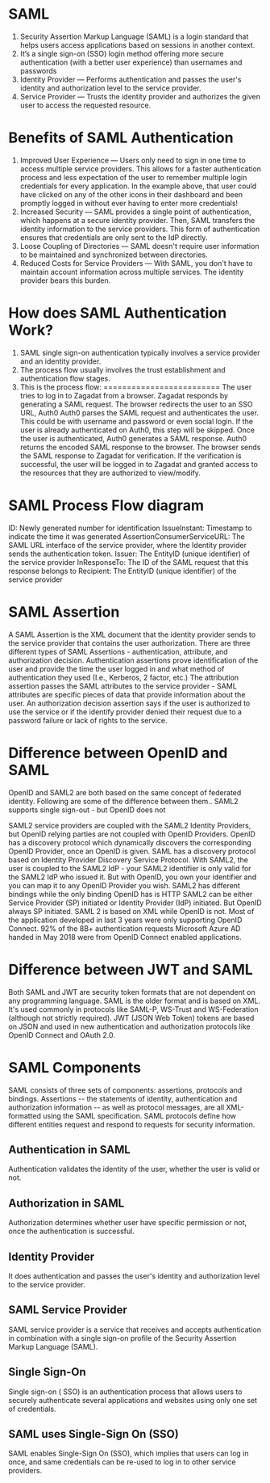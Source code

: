 # SAML

1. Security Assertion Markup Language (SAML) is a login standard that helps users access applications based on sessions in another context.
2. It’s a single sign-on (SSO) login method offering more secure authentication (with a better user experience) than usernames and passwords
3. Identity Provider — Performs authentication and passes the user's identity and authorization level to the service provider.
4. Service Provider — Trusts the identity provider and authorizes the given user to access the requested resource.

Benefits of SAML Authentication
===============================
   
1. Improved User Experience — Users only need to sign in one time to access multiple service providers. This allows for a faster authentication process and less expectation of the user to remember multiple login credentials for every application. In the example above, that user could have clicked on any of the other icons in their dashboard and been promptly logged in without ever having to enter more credentials!
2. Increased Security — SAML provides a single point of authentication, which happens at a secure identity provider. Then, SAML transfers the identity information to the service providers. This form of authentication ensures that credentials are only sent to the IdP directly.
3. Loose Coupling of Directories — SAML doesn't require user information to be maintained and synchronized between directories.
4. Reduced Costs for Service Providers — With SAML, you don't have to maintain account information across multiple services. The identity provider bears this burden.

How does SAML Authentication Work?
==================================

1. SAML single sign-on authentication typically involves a service provider and an identity provider.
2. The process flow usually involves the trust establishment and authentication flow stages.
3. This is the process flow:
=========================
The user tries to log in to Zagadat from a browser.
Zagadat responds by generating a SAML request.
The browser redirects the user to an SSO URL, Auth0
Auth0 parses the SAML request and authenticates the user. This could be with username and password or even social login. If the user is already authenticated on Auth0, this step will be skipped. Once the user is authenticated, Auth0 generates a SAML response.
Auth0 returns the encoded SAML response to the browser.
The browser sends the SAML response to Zagadat for verification.
If the verification is successful, the user will be logged in to Zagadat and granted access to the resources that they are authorized to view/modify.


SAML Process Flow diagram
=========================

ID: Newly generated number for identification
IssueInstant: Timestamp to indicate the time it was generated
AssertionConsumerServiceURL: The SAML URL interface of the service provider, where the Identity provider sends the authentication token.
Issuer: The EntityID (unique identifier) of the service provider
InResponseTo: The ID of the SAML request that this response belongs to
Recipient: The EntityID (unique identifier) of the service provider

SAML Assertion
================
A SAML Assertion is the XML document that the identity provider sends to the service provider that contains the user authorization. There are three different types of SAML Assertions - authentication, attribute, and authorization decision. Authentication assertions prove identification of the user and provide the time the user logged in and what method of authentication they used (I.e., Kerberos, 2 factor, etc.) The attribution assertion passes the SAML attributes to the service provider - SAML attributes are specific pieces of data that provide information about the user. An authorization decision assertion says if the user is authorized to use the service or if the identify provider denied their request due to a password failure or lack of rights to the service.


Difference between OpenID and SAML
===================================
OpenID and SAML2 are both based on the same concept of federated identity. Following are some of the difference between them..
SAML2 supports single sign-out - but OpenID does not

SAML2 service providers are coupled with the SAML2 Identity Providers, but OpenID relying parties are not coupled with OpenID Providers. OpenID has a discovery protocol which dynamically discovers the corresponding OpenID Provider, once an OpenID is given. SAML has a discovery protocol based on Identity Provider Discovery Service Protocol.
With SAML2, the user is coupled to the SAML2 IdP - your SAML2 identifier is only valid for the SAML2 IdP who issued it. But with OpenID, you own your identifier and you can map it to any OpenID Provider you wish.
SAML2 has different bindings while the only binding OpenID has is HTTP
SAML2 can be either Service Provider (SP) initiated or Identity Provider (IdP) initiated. But OpenID always SP initiated.
SAML 2 is based on XML while OpenID is not.
Most of the application developed in last 3 years were only supporting OpenID Connect. 92% of the 8B+ authentication requests Microsoft Azure AD handed in May 2018 were from OpenID Connect enabled applications.

Difference between JWT and SAML
================================
Both SAML and JWT are security token formats that are not dependent on any programming language. SAML is the older format and is based on XML. It's used commonly in protocols like SAML-P, WS-Trust and WS-Federation (although not strictly required).
JWT (JSON Web Token) tokens are based on JSON and used in new authentication and authorization protocols like OpenID Connect and OAuth 2.0.

SAML Components
================
SAML consists of three sets of components: assertions, protocols and bindings. Assertions -- the statements of identity, authentication and authorization information -- as well as protocol messages, are all XML-formatted using the SAML specification. SAML protocols define how different entities request and respond to requests for security information.

Authentication in SAML
------------------------
Authentication validates the identity of the user, whether the user is valid or not.

Authorization in SAML
----------------------
Authorization determines whether user have specific permission or not, once the authentication is successful.

Identity Provider
-----------------
It does authentication and passes the user's identity and authorization level to the service provider.

SAML Service Provider
---------------------
SAML service provider is a service that receives and accepts authentication in combination with a single sign-on profile of the Security Assertion Markup Language (SAML).

Single Sign-On
--------------
Single sign-on ( SSO) is an authentication process that allows users to securely authenticate several applications and websites using only one set of credentials.

SAML uses Single-Sign On (SSO)
-------------------------------
SAML enables Single-Sign On (SSO), which implies that users can log in once, and same credentials can be re-used to log in to other service providers.

